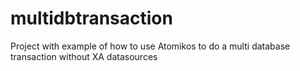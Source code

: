 multidbtransaction
==================

Project with example of how to use Atomikos to do a multi database transaction without XA datasources
